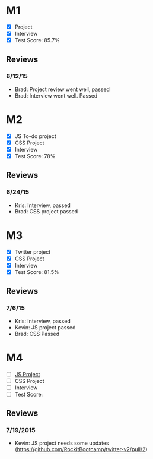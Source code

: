 # M1

- [x] Project 
- [x] Interview
- [x] Test Score: 85.7%

## Reviews

### 6/12/15

- Brad: Project review went well, passed
- Brad: Interview went well. Passed

# M2

- [x] JS To-do project
- [x] CSS Project 
- [x] Interview
- [x] Test Score: 78%

## Reviews

### 6/24/15
- Kris: Interview, passed
- Brad: CSS project passed

# M3

- [x] Twitter project
- [x] CSS Project 
- [x] Interview
- [x] Test Score: 81.5%

## Reviews

### 7/6/15

- Kris: Interview, passed
- Kevin: JS project passed
- Brad: CSS Passed

# M4

- [ ] [JS Project](https://github.com/TJBANEY/twitter2project)
- [ ] CSS Project
- [ ] Interview
- [ ] Test Score:

## Reviews

### 7/19/2015

- Kevin: JS project needs some updates (https://github.com/RockitBootcamp/twitter-v2/pull/2)
